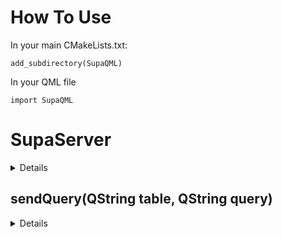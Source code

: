 <h1>How To Use</h1>
<p>In your main CMakeLists.txt:</p>
<pre><code>add_subdirectory(SupaQML)</code></pre>
<p>In your QML file</p>
<pre><code>import SupaQML</code></pre>
<h1>SupaServer</h1>
<details>
  <p>Lets you call your postgres functions or queries using Supabase's api endpoints</p>
  <h1>List of properties</h1>
  <ul>
    <li>projectId</li>
    <li>key</li>
    <li>func</li>
    <li>parameter</li>
    <li>isUrlValid</li>
    <li>authorization</li>
  </ul>
  <h3>Example using the following postgres function</h3>
  <pre><code>CREATE OR REPLACE FUNCTION testGet(u_id integer, u_name text) 
RETURNS jsonb AS $$
SELECT jsonb_build_object('name', name)
FROM test
WHERE test.id = u_id;
$$ LANGUAGE sql;</code></pre>
  <h3>Define the following Server component</h3>
 <pre><code>
   Server {
    id: server
    func: "testget"
    projectId: "your project id"
    key: "your project key"

    parameters: {
        "u_id": 9,
        "u_name": "john"
    }

    Component.onCompleted: sendFunctionCall()

    onMessageReceived: {
        console.log(message["name"]);
    }

    onApiCallFailed: {
        console.log(message);
    }}
</pre></code>
  <p>Insert your function parameters into the 'parameters' property as a JSON value. Call sendFunctionCall() to make a request to Supabase's API. The signals messageReceived and apiCalledFailed will return the API's response</p>
</details>
<h2>sendQuery(QString table, QString query)</h2>
<details>
  <p>Performs a query on your table via PostgREST. Returns a response as a <code>QVariant</code>.</p>
  <p>For more information on how to structure your queries, visit https://docs.postgrest.org/en/v12/references/api/tables_views.html</p>
</details>
                                
